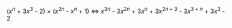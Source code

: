 ($x^{n}$ + $3x^{3}$ - 2) × ($x^{2n}$ - $x^{n}$ + 1) $\Leftrightarrow$
$x^{3n}$ - $3x^{2n}$ + $3x^{n}$ + $3x^{2n+3}$ - $3x^{3+n}$ + $3x^{3}$ - 2 